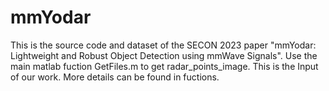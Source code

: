 # mmYodar
This is the source code and dataset of the SECON 2023 paper "mmYodar: Lightweight and Robust Object Detection using mmWave Signals". 
Use the main matlab fuction GetFiles.m to get radar_points_image. This is the Input of our work.
More details can be found in fuctions.
